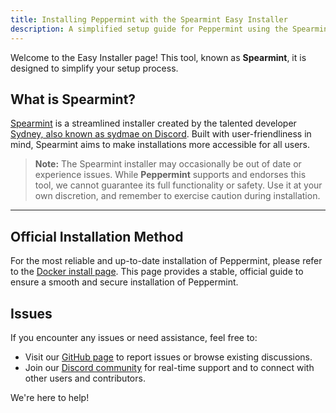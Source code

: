 ```yaml
---
title: Installing Peppermint with the Spearmint Easy Installer
description: A simplified setup guide for Peppermint using the Spearmint installer
---
```


Welcome to the Easy Installer page! This tool, known as **Spearmint**, it is designed to simplify your setup process.

## What is Spearmint?

[Spearmint](https://spearmint.sh/) is a streamlined installer created by the talented developer [Sydney, also known as sydmae on Discord](https://syd.gg/). Built with user-friendliness in mind, Spearmint aims to make installations more accessible for all users.

> **Note:** The Spearmint installer may occasionally be out of date or experience issues. While **Peppermint** supports and endorses this tool, we cannot guarantee its full functionality or safety. Use it at your own discretion, and remember to exercise caution during installation.

---

## Official Installation Method

For the most reliable and up-to-date installation of Peppermint, please refer to the [Docker install page](https://docs.peppermint.sh/docker). This page provides a stable, official guide to ensure a smooth and secure installation of Peppermint.

## Issues

If you encounter any issues or need assistance, feel free to:

- Visit our [GitHub page](https://github.com/Peppermint-Lab/peppermint) to report issues or browse existing discussions.
- Join our [Discord community](https://discord.gg/cyj86Ncygn) for real-time support and to connect with other users and contributors.

We're here to help!